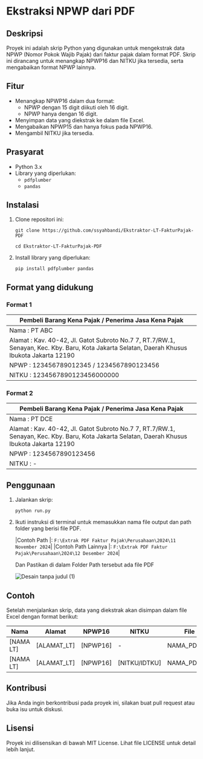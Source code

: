 # Ekstraksi NPWP dari PDF

## Deskripsi  
Proyek ini adalah skrip Python yang digunakan untuk mengekstrak data NPWP (Nomor Pokok Wajib Pajak) dari faktur pajak dalam format PDF. Skrip ini dirancang untuk menangkap NPWP16 dan NITKU jika tersedia, serta mengabaikan format NPWP lainnya.  

## Fitur  
- Menangkap NPWP16 dalam dua format:  
  - NPWP dengan 15 digit diikuti oleh 16 digit.  
  - NPWP hanya dengan 16 digit.  
- Menyimpan data yang diekstrak ke dalam file Excel.  
- Mengabaikan NPWP15 dan hanya fokus pada NPWP16.  
- Mengambil NITKU jika tersedia.  
  
## Prasyarat  
- Python 3.x  
- Library yang diperlukan:  
  - `pdfplumber`  
  - `pandas`  
  
## Instalasi  
1. Clone repositori ini:
   
   ```git clone https://github.com/ssyahbandi/Ekstraktor-LT-FakturPajak-PDF```
   
   ```cd Ekstraktor-LT-FakturPajak-PDF```
   
3. Install library yang diperlukan:
   
   ```pip install pdfplumber pandas```
## Format yang didukung

  ### Format 1
  
  | Pembeli Barang Kena Pajak / Penerima Jasa Kena Pajak          |
  ----------------------------------------------------------------|
  | Nama : PT ABC                                                 |
  | Alamat : Kav. 40-42, Jl. Gatot Subroto No.7 7, RT.7/RW.1, Senayan, Kec. Kby. Baru, Kota Jakarta Selatan, Daerah Khusus Ibukota Jakarta 12190                     |
  | NPWP : 123456789012345 / 1234567890123456                     |
  | NITKU : 1234567890123456000000                                |
  
  ### Format 2

  | Pembeli Barang Kena Pajak / Penerima Jasa Kena Pajak          |
  ----------------------------------------------------------------|
  | Nama : PT DCE                                                 |
  | Alamat : Kav. 40-42, Jl. Gatot Subroto No.7 7, RT.7/RW.1, Senayan, Kec. Kby. Baru, Kota Jakarta Selatan, Daerah Khusus Ibukota Jakarta 12190                    |
  | NPWP : 1234567890123456                                       |
  | NITKU : -                                                     |
  
  
## Penggunaan  
1. Jalankan skrip:
   
   ```python run.py```

2. Ikuti instruksi di terminal untuk memasukkan nama file output dan path folder yang berisi file PDF.

   |Contoh Path          |: ```F:\Extrak PDF Faktur Pajak\Perusahaan\2024\11 November 2024```|
   |Contoh Path Lainnya |: ```F:\Extrak PDF Faktur Pajak\Perusahaan\2024\12 Desember 2024```|

   Dan Pastikan di dalam Folder Path tersebut ada file PDF

   ![Desain tanpa judul (1)](https://github.com/user-attachments/assets/1b5b198e-f73c-4094-be13-d97827503c69)

## Contoh  
Setelah menjalankan skrip, data yang diekstrak akan disimpan dalam file Excel dengan format berikut:  
  
  | Nama                   | Alamat                                           | NPWP16              | NITKU                | File                     |  
  |------------------------|--------------------------------------------------|---------------------|----------------------|--------------------------|  
  | [NAMA LT]              | [ALAMAT_LT]                                      | [NPWP16]            | -                    | NAMA_PDF.pdf  |  
  | [NAMA LT]              | [ALAMAT_LT]                                      | [NPWP16]            | [NITKU/IDTKU]        | NAMA_PDF.pdf      |  
  
## Kontribusi  
Jika Anda ingin berkontribusi pada proyek ini, silakan buat pull request atau buka isu untuk diskusi.  
  
## Lisensi  
Proyek ini dilisensikan di bawah MIT License. Lihat file LICENSE untuk detail lebih lanjut.  
